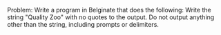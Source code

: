 Problem:
Write a program in Belginate that does the following:
Write the string "Quality Zoo" with no quotes to the output.
Do not output anything other than the string, including prompts or delimiters.